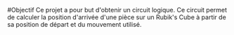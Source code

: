 #Objectif
Ce projet a pour but d'obtenir un circuit logique. Ce circuit permet de calculer la position d'arrivée d'une pièce sur un Rubik's Cube à partir de sa position de départ et du mouvement utilisé.

